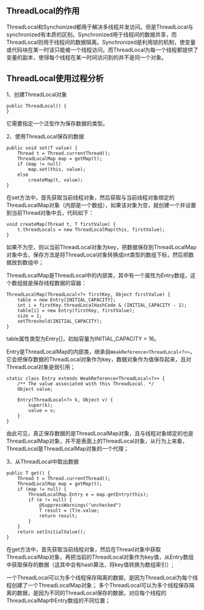## ThreadLocal的作用
ThreadLocal和Synchonized都用于解决多线程并发访问。但是ThreadLocal与synchronized有本质的区别。Synchronized用于线程间的数据共享，而ThreadLocal则用于线程间的数据隔离。Synchronized是利用锁的机制，使变量或代码块在某一时该只能被一个线程访问。而ThreadLocal为每一个线程都提供了变量的副本，使得每个线程在某一时间访问到的并不是同一个对象。

## ThreadLocal使用过程分析
1、创建ThreadLocal对象
```
public ThreadLocal() {
}
```
它需要指定一个泛型作为保存数据的类型。

2、使用ThreadLocal保存的数据
```
public void set(T value) {
    Thread t = Thread.currentThread();
    ThreadLocalMap map = getMap(t);
    if (map != null)
        map.set(this, value);
    else
        createMap(t, value);
}
```
在set方法中，首先获取当前线程对象，然后获取与当前线程对象绑定的ThreadLocalMap对象（内部是一个数组），如果该对象为空，就创建一个并设置到当前Thread对象中去，代码如下：
```
void createMap(Thread t, T firstValue) {
    t.threadLocals = new ThreadLocalMap(this, firstValue);
}
```
如果不为空，则以当前ThreadLocal对象为key，把数据保存到ThreadLocalMap对象中去，保存方法是将ThreadLocal对象转换成int类型的数组下标，然后把数据放到数组中；

ThreadLocalMap是ThreadLocal中的内部类，其中有一个属性为Entry数组，这个数组就是保存线程数据的容器：
```
ThreadLocalMap(ThreadLocal<?> firstKey, Object firstValue) {
    table = new Entry[INITIAL_CAPACITY];
    int i = firstKey.threadLocalHashCode & (INITIAL_CAPACITY - 1);
    table[i] = new Entry(firstKey, firstValue);
    size = 1;
    setThreshold(INITIAL_CAPACITY);
}
```
table属性类型为Entry[]，初始容量为INITIAL_CAPACITY = 16。

Entry是ThreadLocalMap的内部类，继承自`WeakReference<ThreadLocal<?>>`，它会把保存数据的ThreadLocal对象作为key，数据对象作为值保存起来，且对ThreadLocal对象是弱引用；
```
static class Entry extends WeakReference<ThreadLocal<?>> {
    /** The value associated with this ThreadLocal. */
    Object value;

    Entry(ThreadLocal<?> k, Object v) {
        super(k);
        value = v;
    }
}
```

由此可见，真正保存数据的是ThreadLocalMap对象，且与线程对象绑定的也是ThreadLocalMap对象，并不是表面上的ThreadLocal对象，从行为上来看，ThreadLocal是ThreadLocalMap对象的一个代理；

3、从ThreadLocal中取出数据
```
public T get() {
    Thread t = Thread.currentThread();
    ThreadLocalMap map = getMap(t);
    if (map != null) {
        ThreadLocalMap.Entry e = map.getEntry(this);
        if (e != null) {
            @SuppressWarnings("unchecked")
            T result = (T)e.value;
            return result;
        }
    }
    return setInitialValue();
}
```
在get方法中，首先获取当前线程对象，然后在Thread对象中获取ThreadLocalMap对象，再把当前的ThreadLocal对象作为key值，从Entry数组中获取保存的数据（这其中会有hash算法，将key值转换为数组索引）;

一个ThreadLocal可以为多个线程保存隔离的数据，是因为ThreadLocal为每个线程创建了一个ThreadLocalMap对象；
多个ThreadLocal可以为多个线程保存隔离的数据，是因为不同的ThreadLocal保存的数据，对应每个线程的ThreadLocalMap中Entry数组的不同位置；

